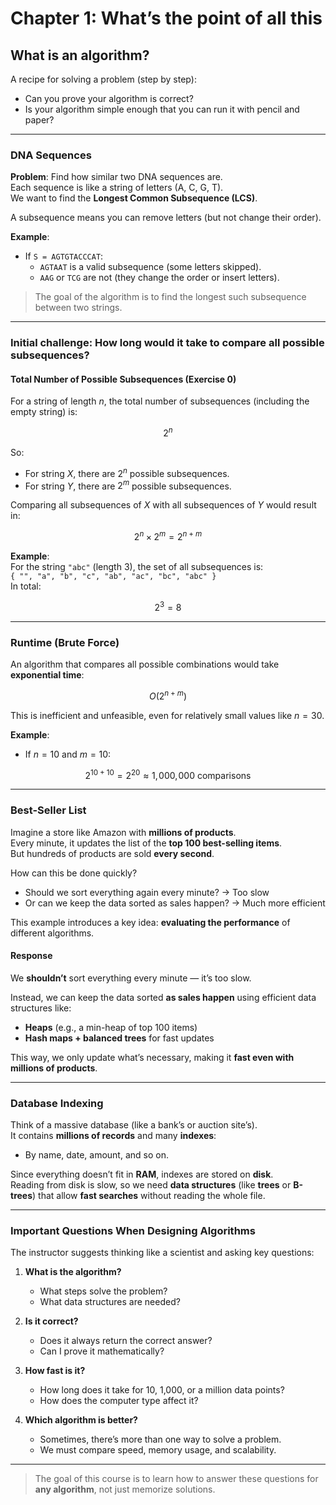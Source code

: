 # Chapter 1: What’s the point of all this

## What is an algorithm?

A recipe for solving a problem (step by step):

- Can you prove your algorithm is correct?
- Is your algorithm simple enough that you can run it with pencil and paper?

---

### DNA Sequences

**Problem**: Find how similar two DNA sequences are.  
Each sequence is like a string of letters (A, C, G, T).  
We want to find the **Longest Common Subsequence (LCS)**.

A subsequence means you can remove letters (but not change their order).

**Example**:

- If `S = AGTGTACCCAT`:
  - `AGTAAT` is a valid subsequence (some letters skipped).
  - `AAG` or `TCG` are not (they change the order or insert letters).

> The goal of the algorithm is to find the longest such subsequence between two strings.

---

### Initial challenge: How long would it take to compare all possible subsequences?

#### Total Number of Possible Subsequences (Exercise 0)

For a string of length $n$, the total number of subsequences (including the empty string) is:

$$
2^n
$$

So:

- For string $X$, there are $2^n$ possible subsequences.
- For string $Y$, there are $2^m$ possible subsequences.

Comparing all subsequences of $X$ with all subsequences of $Y$ would result in:

$$
2^n \times 2^m = 2^{n + m}
$$

**Example**:  
For the string `"abc"` (length 3), the set of all subsequences is:  
`{ "", "a", "b", "c", "ab", "ac", "bc", "abc" }`  
In total:

$$
2^3 = 8
$$

---

### Runtime (Brute Force)

An algorithm that compares all possible combinations would take **exponential time**:

$$
O(2^{n + m})
$$

This is inefficient and unfeasible, even for relatively small values like $n = 30$.

**Example**:

- If $n = 10$ and $m = 10$:

$$
2^{10 + 10} = 2^{20} \approx 1,\!000,\!000 \text{ comparisons}
$$

---

### Best-Seller List

Imagine a store like Amazon with **millions of products**.  
Every minute, it updates the list of the **top 100 best-selling items**.  
But hundreds of products are sold **every second**.

How can this be done quickly?

- Should we sort everything again every minute? → Too slow
- Or can we keep the data sorted as sales happen? → Much more efficient

This example introduces a key idea: **evaluating the performance** of different algorithms.

#### Response

We **shouldn’t** sort everything every minute — it’s too slow.

Instead, we can keep the data sorted **as sales happen** using efficient data structures like:

- **Heaps** (e.g., a min-heap of top 100 items)
- **Hash maps + balanced trees** for fast updates

This way, we only update what’s necessary, making it **fast even with millions of products**.

---

### Database Indexing

Think of a massive database (like a bank’s or auction site’s).  
It contains **millions of records** and many **indexes**:

- By name, date, amount, and so on.

Since everything doesn’t fit in **RAM**, indexes are stored on **disk**.  
Reading from disk is slow, so we need **data structures** (like **trees** or **B-trees**) that allow **fast searches** without reading the whole file.

---

### Important Questions When Designing Algorithms

The instructor suggests thinking like a scientist and asking key questions:

1. **What is the algorithm?**
   - What steps solve the problem?
   - What data structures are needed?

2. **Is it correct?**
   - Does it always return the correct answer?
   - Can I prove it mathematically?

3. **How fast is it?**
   - How long does it take for 10, 1,000, or a million data points?
   - How does the computer type affect it?

4. **Which algorithm is better?**
   - Sometimes, there’s more than one way to solve a problem.
   - We must compare speed, memory usage, and scalability.

---

> The goal of this course is to learn how to answer these questions for **any algorithm**, not just memorize solutions.
